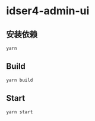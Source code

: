 # idser4-admin-ui

## 安装依赖

```
yarn
```

## Build

```
yarn build
```

## Start

```
yarn start
```
